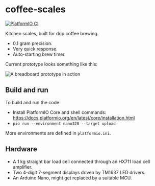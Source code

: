 # coffee-scales

[![PlatformIO CI](https://github.com/mortenfyhn/coffee-scales/workflows/PlatformIO%20CI/badge.svg)](https://github.com/mortenfyhn/coffee-scales/actions?query=workflow%3A%22PlatformIO+CI%22)

Kitchen scales, built for drip coffee brewing.

* 0.1 gram precision.
* Very quick response.
* Auto-starting brew timer.

Current prototype looks something like this:

![A breadboard prototype in action](https://i.imgur.com/RPn1dWZ.jpg)

## Build and run

To build and run the code:

* Install PlatformIO Core and shell commands: https://docs.platformio.org/en/latest/core/installation.html
* `pio run --environment nano328 --target upload`

More environments are defined in `platformio.ini`.

## Hardware
* A 1 kg straight bar load cell connected through an HX711 load cell amplifier.
* Two 4-digit 7-segment displays driven by TM1637 LED drivers.
* An Arduino Nano, might get replaced by a suitable MCU.
